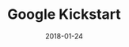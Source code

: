 ---
layout: site
title: "Google Kickstart"
date: 2018-01-24
categories: [google]
version: 1.6.4
major: 1
minor: 6
patch: 4
slug: google-kickstart
link: https://code.google.com/codejam/kickstart/
permalink: /sites/:slug
---